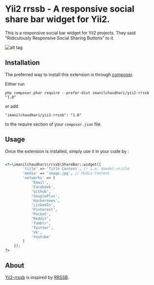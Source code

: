 Yii2 rrssb - A responsive social share bar widget for Yii2.
===========================================================
This is a responsive social bar widget for Yii2 projects. They said "Ridiculously Responsive Social Sharing Buttons" to it.

![alt tag](https://github.com/kni-labs/rrssb/raw/master/media/rrssb-preview.gif)

Installation
------------

The preferred way to install this extension is through [composer](http://getcomposer.org/download/).

Either run

```
php composer.phar require --prefer-dist imanilchaudhari/yii2-rrssb "1.0"
```

or add

```
"imanilchaudhari/yii2-rrssb": "1.0"
```

to the require section of your `composer.json` file.


Usage
-----

Once the extension is installed, simply use it in your code by  :

```php

<?=\imanilchaudhari\rrssb\ShareBar::widget([
        'title' => 'Title Content', // i.e. $model->title
        'media' => 'image.jpg', // Media Content
        'networks' => [
            'Email',
            'Facebook',
            'Github',
            'GooglePlus',
            'Hackernews',
            'LinkedIn',
            'Pinterest',
            'Pocket',
            'Reddit',
            'Tumblr',
            'Twitter',
            'Vk',
            'Youtube'  
        ]
    ]); 
?>

```


About
-------

[Yii2-rrssb](https://github.com/imanilchaudhari/yii2-rrssb) is inspired by [RRSSB](https://github.com/kni-labs/rrssb).
